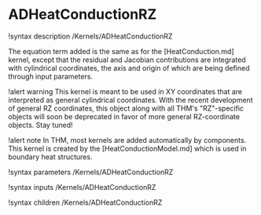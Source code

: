 # ADHeatConductionRZ

!syntax description /Kernels/ADHeatConductionRZ

The equation term added is the same as for the [HeatConduction.md] kernel,
except that the residual and Jacobian contributions are integrated with cylindrical coordinates, the axis and origin
of which are being defined through input parameters.

!alert warning
This kernel is meant to be used in XY coordinates that are interpreted as general cylindrical coordinates.
With the recent development of general RZ coordinates, this object along with all THM's "RZ"-specific
objects will soon be deprecated in favor of more general RZ-coordinate objects.
Stay tuned!

!alert note
In THM, most kernels are added automatically by components. This kernel is created by the
[HeatConductionModel.md] which is used in boundary heat structures.

!syntax parameters /Kernels/ADHeatConductionRZ

!syntax inputs /Kernels/ADHeatConductionRZ

!syntax children /Kernels/ADHeatConductionRZ
